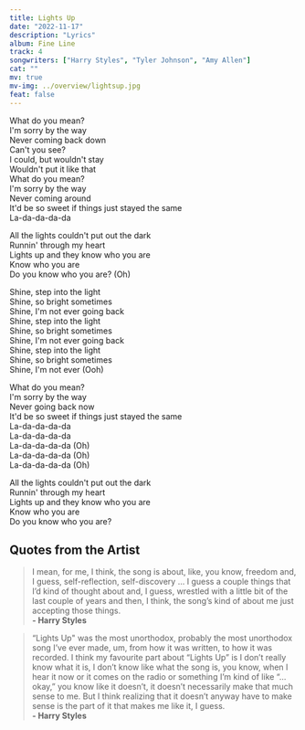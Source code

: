 ```yaml
---
title: Lights Up
date: "2022-11-17"
description: "Lyrics"
album: Fine Line
track: 4
songwriters: ["Harry Styles", "Tyler Johnson", "Amy Allen"]
cat: ""
mv: true
mv-img: ../overview/lightsup.jpg
feat: false
---
```


<p className="verse-one">
What do you mean? <br />
I'm sorry by the way <br />
Never coming back down <br />
Can't you see? <br />
I could, but wouldn't stay <br />
Wouldn't put it like that <br />
What do you mean? <br />
I'm sorry by the way <br />
Never coming around <br />
It'd be so sweet if things just stayed the same <br />
La-da-da-da-da <br />
</p>
<p className="chorus">
All the lights couldn't put out the dark <br />
Runnin' through my heart <br />
Lights up and they know who you are <br />
Know who you are <br />
Do you know who you are? (Oh) <br />
</p>
<p className="bridge">
Shine, step into the light <br />
Shine, so bright sometimes <br />
Shine, I'm not ever going back <br />
Shine, step into the light <br />
Shine, so bright sometimes <br />
Shine, I'm not ever going back <br />
Shine, step into the light <br />
Shine, so bright sometimes <br />
Shine, I'm not ever (Ooh) <br />
</p>
<p className="verse-two">
What do you mean? <br />
I'm sorry by the way <br />
Never going back now <br />
It'd be so sweet if things just stayed the same <br />
La-da-da-da-da <br />
La-da-da-da-da <br />
La-da-da-da-da (Oh) <br />
La-da-da-da-da (Oh) <br />
La-da-da-da-da (Oh) <br />
</p>
<p className="chorus">
All the lights couldn't put out the dark <br />
Runnin' through my heart <br />
Lights up and they know who you are <br />
Know who you are <br />
Do you know who you are? <br />
</p>

## Quotes from the Artist

<blockquote cite="https://youtu.be/6SmM04jO1eQ">
I mean, for me, I think, the song is about, like, you know, freedom and, I guess, self-reflection, self-discovery … I guess a couple things that I’d kind of thought about and, I guess, wrestled with a little bit of the last couple of years and then, I think, the song’s kind of about me just accepting those things.
<br />
<b>- Harry Styles</b>
</blockquote>

<blockquote cite="https://twitter.com/ETCanada/status/1219693676173168641?s=20">
“Lights Up" was the most unorthodox, probably the most unorthodox song I’ve ever made, um, from how it was written, to how it was recorded. I think my favourite part about “Lights Up” is I don’t really know what it is, I don’t know like what the song is, you know, when I hear it now or it comes on the radio or something I’m kind of like “…okay,” you know like it doesn’t, it doesn’t necessarily make that much sense to me. But I think realizing that it doesn’t anyway have to make sense is the part of it that makes me like it, I guess.
<br /> 
<b>- Harry Styles</b>
</blockquote>
